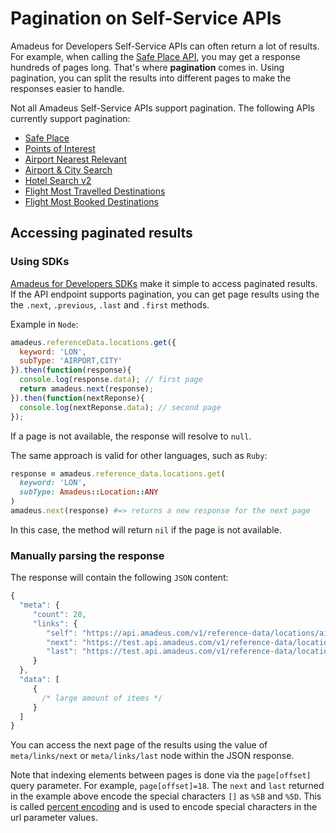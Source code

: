 # Pagination on Self-Service APIs

Amadeus for Developers Self-Service APIs can often return a lot of results. For example, when calling the [Safe Place API](https://developers.amadeus.com/self-service/category/covid-19-and-travel-safety/api-doc/safe-place), you may get a response hundreds of pages long.
That's where **pagination** comes in. Using pagination, you can split the results into different pages to make the responses easier to handle.

Not all Amadeus Self-Service APIs support pagination. The following APIs currently support pagination:


* [Safe Place](https://developers.amadeus.com/self-service/category/covid-19-and-travel-safety/api-doc/safe-place) 
* [Points of Interest](https://developers.amadeus.com/self-service/category/destination-content/api-doc/points-of-interest)
* [Airport Nearest Relevant](https://developers.amadeus.com/self-service/category/air/api-doc/airport-nearest-relevant)
* [Airport & City Search](https://developers.amadeus.com/self-service/category/air/api-doc/airport-and-city-search)
* [Hotel Search v2](https://developers.amadeus.com/self-service/category/hotel/api-doc/hotel-search) 
* [Flight Most Travelled Destinations](https://developers.amadeus.com/self-service/category/air/api-doc/flight-most-traveled-destinations)
* [Flight Most Booked Destinations](https://developers.amadeus.com/self-service/category/air/api-doc/flight-most-booked-destinations)

## Accessing paginated results

### Using SDKs

[Amadeus for Developers SDKs](https://github.com/amadeus4dev) make it simple to access paginated results. If the API endpoint supports pagination, you can get page results using the the `.next`, `.previous`, `.last` and
`.first` methods.

Example in `Node`:

```javascript
amadeus.referenceData.locations.get({
  keyword: 'LON',
  subType: 'AIRPORT,CITY'
}).then(function(response){
  console.log(response.data); // first page
  return amadeus.next(response);
}).then(function(nextReponse){
  console.log(nextReponse.data); // second page
});
```

If a page is not available, the response will resolve to `null`.

The same approach is valid for other languages, such as `Ruby`:

```ruby
response = amadeus.reference_data.locations.get(
  keyword: 'LON',
  subType: Amadeus::Location::ANY
)
amadeus.next(response) #=> returns a new response for the next page
```

In this case, the method will return `nil` if the page is not available.

### Manually parsing the response

The response will contain the following `JSON` content:

```javascript
{
  "meta": {
     "count": 28,
     "links": {
        "self": "https://api.amadeus.com/v1/reference-data/locations/airports?latitude=49.0000&longitude=2.55",
        "next": "https://test.api.amadeus.com/v1/reference-data/locations/airports?latitude=49.0000&longitude=2.55&page%5Boffset%5D=10",
        "last": "https://test.api.amadeus.com/v1/reference-data/locations/airports?latitude=49.0000&longitude=2.55&page%5Boffset%5D=18"
     }
  },
  "data": [
     {
       /* large amount of items */
     }
  ]
}
```

You can access the next page of the results using the value of `meta/links/next` or
`meta/links/last` node within the JSON response.

Note that indexing elements between pages is done via the `page[offset]` query
parameter. For example, `page[offset]=18`. The `next` and `last` returned in the example above encode the special characters `[]` as `%5B` and `%5D`. This is called [percent
encoding](https://en.wikipedia.org/wiki/Percent-encoding) and is used to
encode special characters in the url parameter values.